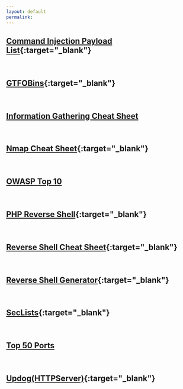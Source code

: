 ```yaml
---
layout: default
permalink:
---
```

## [Command Injection Payload List](https://github.com/payloadbox/command-injection-payload-list){:target="_blank"}
<br>

## [GTFOBins](https://gtfobins.github.io/){:target="_blank"}
<br>

## [Information Gathering Cheat Sheet](/Information-Gathering-Cheat-Sheet/) 
<br>

## [Nmap Cheat Sheet](https://highon.coffee/blog/nmap-cheat-sheet/){:target="_blank"}
<br>

## [OWASP Top 10](/OWASP-Top-Ten/)
<br>

## [PHP Reverse Shell](https://pentestmonkey.net/tag/php){:target="_blank"}
<br>

## [Reverse Shell Cheat Sheet](https://swisskyrepo.github.io/InternalAllTheThings/cheatsheets/shell-reverse-cheatsheet/){:target="_blank"}
<br>

## [Reverse Shell Generator](https://www.revshells.com/){:target="_blank"}
<br>

## [SecLists](https://github.com/danielmiessler/SecLists){:target="_blank"}
<br>

## [Top 50 Ports](/Port-List/)
<br>

## [Updog(HTTPServer)](https://github.com/sc0tfree/updog){:target="_blank"}



